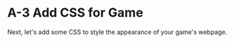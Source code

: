 # A-3 Add CSS for Game

Next, let's add some CSS to style the appearance of your game's webpage.



